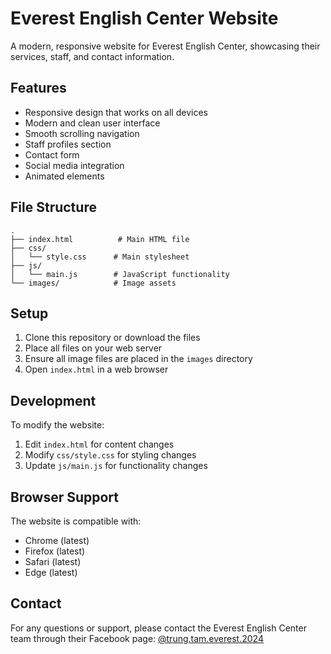 # Everest English Center Website

A modern, responsive website for Everest English Center, showcasing their services, staff, and contact information.

## Features

- Responsive design that works on all devices
- Modern and clean user interface
- Smooth scrolling navigation
- Staff profiles section
- Contact form
- Social media integration
- Animated elements

## File Structure

```
.
├── index.html          # Main HTML file
├── css/
│   └── style.css      # Main stylesheet
├── js/
│   └── main.js        # JavaScript functionality
└── images/            # Image assets
```

## Setup

1. Clone this repository or download the files
2. Place all files on your web server
3. Ensure all image files are placed in the `images` directory
4. Open `index.html` in a web browser

## Development

To modify the website:

1. Edit `index.html` for content changes
2. Modify `css/style.css` for styling changes
3. Update `js/main.js` for functionality changes

## Browser Support

The website is compatible with:

- Chrome (latest)
- Firefox (latest)
- Safari (latest)
- Edge (latest)

## Contact

For any questions or support, please contact the Everest English Center team through their Facebook page: [@trung.tam.everest.2024](https://www.facebook.com/trung.tam.everest.2024)
